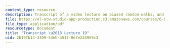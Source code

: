 ```yaml
---
content_type: resource
description: Transcript of a video lecture on biased random walks, and distributions.
file: https://ol-ocw-studio-app-production.s3.amazonaws.com/courses/6-00-introduction-to-computer-science-and-programming-fall-2008/2b19fb13339953eb45178e7e234989c3_6-00F08-L19.pdf
file_type: application/pdf
resourcetype: Document
title: "Transcript \u2013 Lecture 19"
uid: 2b19fb13-3399-53eb-4517-8e7e234989c3
---
```

